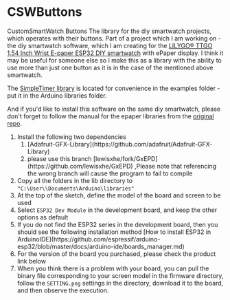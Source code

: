 # CSWButtons
CustomSmartWatch Buttons
The library for the diy smartwatch projects, which operates with their buttons.
Part of a project which I am working on - the diy smartwatch software, which I am creating for the [LILYGO® TTGO 1.54 Inch Wrist E-paper ESP32 DIY smartwatch](https://www.aliexpress.com/item/1005003095240476.html) with ePaper display.
I think it may be useful for someone else so I make this as a library with the ability to use more than just one button as it is in the case of the mentioned above smartwatch.

The [SimpleTimer library](https://github.com/jfturcot/SimpleTimer) is located for convenience in the examples folder - put it in the Arduino libraries folder.

And if you'd like to install this software on the same diy smartwatch, please don't forget to follow the manual for the epaper libraries from the [original repo](https://github.com/Xinyuan-LilyGO/E-Paper-watch).


  <ol>  <li>Install the following two dependencies <ol>
        <li> [Adafruit-GFX-Library](https://github.com/adafruit/Adafruit-GFX-Library) </li>
        <li>please use this branch [lewisxhe/fork/GxEPD](https://github.com/lewisxhe/GxEPD) ,Please note that referencing the wrong branch will cause the program to fail to compile</li></ol></li>
    <li>Copy all the folders in the lib directory to <code>"C:\User\<YourName>\Documents\Arduino\libraries"</code></li>
    <li>At the top of the sketch, define the model of the board and screen to be used</li>
    <li>Select <code>ESP32 Dev Module</code> in the development board, and keep the other options as default</li>
    <li>If you do not find the ESP32 series in the development board, then you should see the following installation method [How to install ESP32 in ArduinoIDE](https://github.com/espressif/arduino-esp32/blob/master/docs/arduino-ide/boards_manager.md) </li>
    <li>For the version of the board you purchased, please check the product link below</li>
    <li>When you think there is a problem with your board, you can pull the binary file corresponding to your screen model in the firmware directory, follow the <code>SETTING.png</code> settings in the directory, download it to the board, and then observe the execution.</li>
 </ol>
